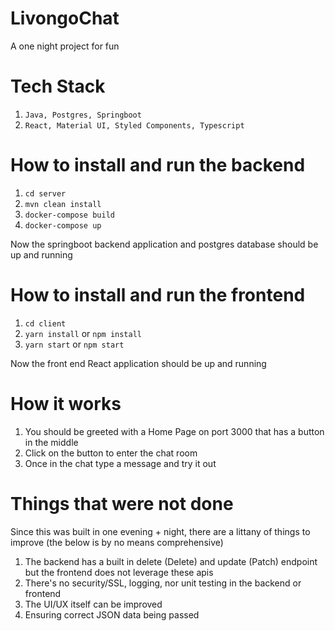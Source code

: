 # LivongoChat
A one night project for fun 

# Tech Stack
1. `Java, Postgres, Springboot`
2. `React, Material UI, Styled Components, Typescript`

# How to install and run the backend
1. `cd server`
2. `mvn clean install`
3. `docker-compose build`
4. `docker-compose up`

Now the springboot backend application and postgres database should be up and running

# How to install and run the frontend
1. `cd client`
2. `yarn install` or `npm install`
3. `yarn start` or `npm start`

Now the front end React application should be up and running

# How it works
1. You should be greeted with a Home Page on port 3000 that has a button in the middle
2. Click on the button to enter the chat room
3. Once in the chat type a message and try it out

# Things that were not done
Since this was built in one evening + night, there are a littany of things to improve (the below is by no means comprehensive)
1. The backend has a built in delete (Delete) and update (Patch) endpoint but the frontend does not leverage these apis
2. There's no security/SSL, logging, nor unit testing in the backend or frontend
3. The UI/UX itself can be improved
4. Ensuring correct JSON data being passed
